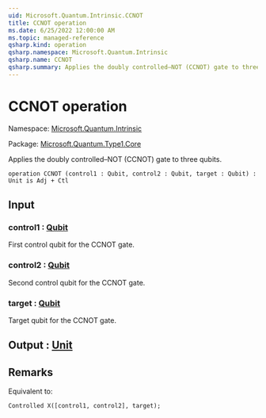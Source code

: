 ```yaml
---
uid: Microsoft.Quantum.Intrinsic.CCNOT
title: CCNOT operation
ms.date: 6/25/2022 12:00:00 AM
ms.topic: managed-reference
qsharp.kind: operation
qsharp.namespace: Microsoft.Quantum.Intrinsic
qsharp.name: CCNOT
qsharp.summary: Applies the doubly controlled–NOT (CCNOT) gate to three qubits.
---
```


# CCNOT operation

Namespace: [Microsoft.Quantum.Intrinsic](xref:Microsoft.Quantum.Intrinsic)

Package: [Microsoft.Quantum.Type1.Core](https://nuget.org/packages/Microsoft.Quantum.Type1.Core)


Applies the doubly controlled–NOT (CCNOT) gate to three qubits.

```qsharp
operation CCNOT (control1 : Qubit, control2 : Qubit, target : Qubit) : Unit is Adj + Ctl
```


## Input

### control1 : [Qubit](xref:microsoft.quantum.qsharp.valueliterals#qubit-literals)

First control qubit for the CCNOT gate.


### control2 : [Qubit](xref:microsoft.quantum.qsharp.valueliterals#qubit-literals)

Second control qubit for the CCNOT gate.


### target : [Qubit](xref:microsoft.quantum.qsharp.valueliterals#qubit-literals)

Target qubit for the CCNOT gate.



## Output : [Unit](xref:microsoft.quantum.qsharp.valueliterals#unit-literal)



## Remarks

Equivalent to:```qsharpControlled X([control1, control2], target);```